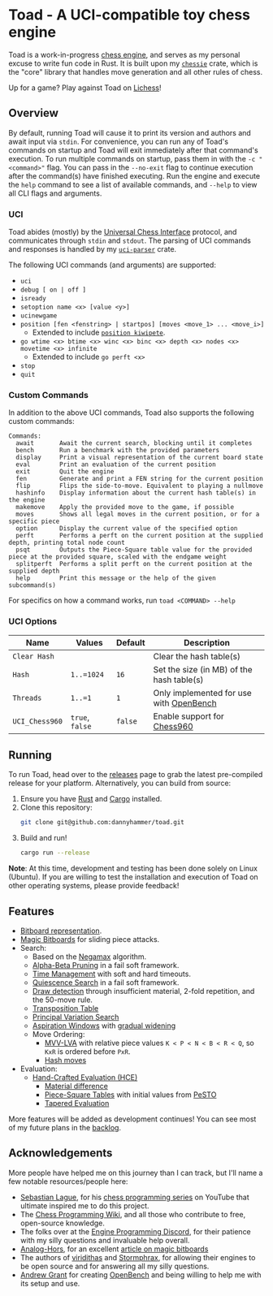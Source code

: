 # Toad - A UCI-compatible toy chess engine

Toad is a work-in-progress [chess engine](https://en.wikipedia.org/wiki/Chess_engine), and serves as my personal excuse to write fun code in Rust.
It is built upon my [`chessie`](https://crates.io/crates/chessie) crate, which is the "core" library that handles move generation and all other rules of chess.

Up for a game? Play against Toad on [Lichess](https://lichess.org/@/toad-bot)!

## Overview

By default, running Toad will cause it to print its version and authors and await input via `stdin`.
For convenience, you can run any of Toad's commands on startup and Toad will exit immediately after that command's execution.
To run multiple commands on startup, pass them in with the `-c "<command>"` flag.
You can pass in the `--no-exit` flag to continue execution after the command(s) have finished executing.
Run the engine and execute the `help` command to see a list of available commands, and `--help` to view all CLI flags and arguments.

### UCI

Toad abides (mostly) by the [Universal Chess Interface](https://backscattering.de/chess/uci/) protocol, and communicates through `stdin` and `stdout`.
The parsing of UCI commands and responses is handled by my [`uci-parser`](https://crates.io/crates/uci-parser) crate.

The following UCI commands (and arguments) are supported:

-   `uci`
-   `debug [ on | off ]`
-   `isready`
-   `setoption name <x> [value <y>]`
-   `ucinewgame`
-   `position [fen <fenstring> | startpos] [moves <move_1> ... <move_i>]`
    -   Extended to include [`position kiwipete`](https://www.chessprogramming.org/Perft_Results#Position_2).
-   `go wtime <x> btime <x> winc <x> binc <x> depth <x> nodes <x> movetime <x> infinite`
    -   Extended to include `go perft <x>`
-   `stop`
-   `quit`

### Custom Commands

In addition to the above UCI commands, Toad also supports the following custom commands:

```
Commands:
  await       Await the current search, blocking until it completes
  bench       Run a benchmark with the provided parameters
  display     Print a visual representation of the current board state
  eval        Print an evaluation of the current position
  exit        Quit the engine
  fen         Generate and print a FEN string for the current position
  flip        Flips the side-to-move. Equivalent to playing a nullmove
  hashinfo    Display information about the current hash table(s) in the engine
  makemove    Apply the provided move to the game, if possible
  moves       Shows all legal moves in the current position, or for a specific piece
  option      Display the current value of the specified option
  perft       Performs a perft on the current position at the supplied depth, printing total node count
  psqt        Outputs the Piece-Square table value for the provided piece at the provided square, scaled with the endgame weight
  splitperft  Performs a split perft on the current position at the supplied depth
  help        Print this message or the help of the given subcommand(s)
```

For specifics on how a command works, run `toad <COMMAND> --help`

### UCI Options

| Name           | Values          | Default | Description                                                                       |
| -------------- | --------------- | ------- | --------------------------------------------------------------------------------- |
| `Clear Hash`   |                 |         | Clear the hash table(s)                                                           |
| `Hash`         | `1..=1024`      | `16`    | Set the size (in MB) of the hash table(s)                                         |
| `Threads`      | `1..=1`         | `1`     | Only implemented for use with [OpenBench](https://github.com/AndyGrant/OpenBench) |
| `UCI_Chess960` | `true`, `false` | `false` | Enable support for [Chess960](https://en.wikipedia.org/wiki/Fischer_random_chess) |

## Running

To run Toad, head over to the [releases](https://github.com/dannyhammer/toad/releases) page to grab the latest pre-compiled release for your platform.
Alternatively, you can build from source:

1. Ensure you have [Rust](https://www.rust-lang.org/) and [Cargo](https://doc.rust-lang.org/cargo/) installed.
2. Clone this repository:
    ```sh
    git clone git@github.com:dannyhammer/toad.git
    ```
3. Build and run!
    ```sh
    cargo run --release
    ```

**Note**: At this time, development and testing has been done solely on Linux (Ubuntu).
If you are willing to test the installation and execution of Toad on other operating systems, please provide feedback!

## Features

-   [Bitboard representation](https://www.chessprogramming.org/Bitboards).
-   [Magic Bitboards](https://www.chessprogramming.org/Magic_Bitboards) for sliding piece attacks.
-   Search:
    -   Based on the [Negamax](https://www.chessprogramming.org/Negamax) algorithm.
    -   [Alpha-Beta Pruning](https://www.chessprogramming.org/Alpha-Beta#Negamax_Framework) in a fail soft framework.
    -   [Time Management](https://www.chessprogramming.org/Time_Management) with soft and hard timeouts.
    -   [Quiescence Search](https://www.chessprogramming.org/Quiescence_Search) in a fail soft framework.
    -   [Draw detection](https://www.chessprogramming.org/Draw) through insufficient material, 2-fold repetition, and the 50-move rule.
    -   [Transposition Table](https://www.chessprogramming.org/Transposition_Table)
    -   [Principal Variation Search](https://www.chessprogramming.org/Principal_Variation_Search)
    -   [Aspiration Windows](https://www.chessprogramming.org/Aspiration_Windows) with [gradual widening](https://www.chessprogramming.org/Aspiration_Windows#Gradual_Widening)
    -   Move Ordering:
        -   [MVV-LVA](https://www.chessprogramming.org/MVV-LVA) with relative piece values `K < P < N < B < R < Q`, so `KxR` is ordered before `PxR`.
        -   [Hash moves](https://www.chessprogramming.org/Hash_Move)
-   Evaluation:
    -   [Hand-Crafted Evaluation (HCE)](https://www.chessprogramming.org/Evaluation)
        -   [Material difference](https://www.chessprogramming.org/Material)
        -   [Piece-Square Tables](https://www.chessprogramming.org/Piece-Square_Tables) with initial values from [PeSTO](https://www.chessprogramming.org/PeSTO%27s_Evaluation_Function#Source_Code)
        -   [Tapered Evaluation](https://www.chessprogramming.org/Tapered_Eval)

More features will be added as development continues! You can see most of my future plans in the [backlog](https://github.com/dannyhammer/toad/issues).

## Acknowledgements

More people have helped me on this journey than I can track, but I'll name a few notable resources/people here:

-   [Sebastian Lague](https://www.youtube.com/@SebastianLague), for his [chess programming series](https://www.youtube.com/watch?v=_vqlIPDR2TU&list=PLFt_AvWsXl0cvHyu32ajwh2qU1i6hl77c) on YouTube that ultimate inspired me to do this project.
-   The [Chess Programming Wiki](https://www.chessprogramming.org/), and all those who contribute to free, open-source knowledge.
-   The folks over at the [Engine Programming Discord](https://discord.com/invite/F6W6mMsTGN), for their patience with my silly questions and invaluable help overall.
-   [Analog-Hors](https://github.com/analog-hors), for an excellent [article on magic bitboards](https://analog-hors.github.io/site/magic-bitboards/)
-   The authors of [viridithas](https://github.com/cosmobobak/viridithas/) and [Stormphrax](https://github.com/Ciekce/Stormphrax), for allowing their engines to be open source and for answering all my silly questions.
-   [Andrew Grant](https://github.com/AndyGrant/) for creating [OpenBench](https://github.com/AndyGrant/OpenBench) and being willing to help me with its setup and use.
